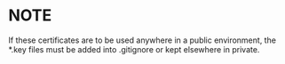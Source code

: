 # NOTE

If these certificates are to be used anywhere in a public environment, the *.key files must be added into .gitignore or kept elsewhere in private.